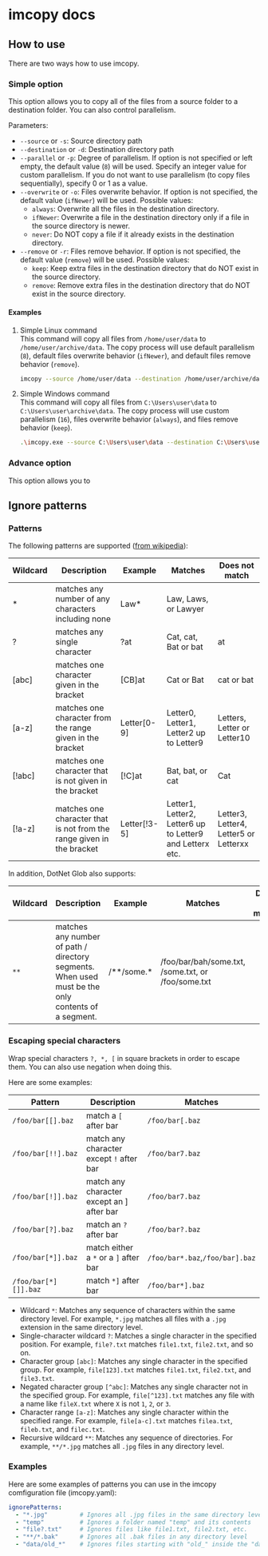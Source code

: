 # imcopy docs

## How to use

There are two ways how to use imcopy.

### Simple option

This option allows you to copy all of the files from a source folder to a destination folder. You can also control parallelism.

Parameters:

- `--source` or `-s`: Source directory path
- `--destination` or `-d`: Destination directory path
- `--parallel` or `-p`: Degree of parallelism. If option is not specified or left empty, the default value (`8`) will be used. Specify an integer value for custom parallelism. If you do not want to use parallelism (to copy files sequentially), specify 0 or 1 as a value.
- `--overwrite` or `-o`: Files overwrite behavior. If option is not specified, the default value (`ifNewer`) will be used. Possible values:
  - `always`: Overwrite all the files in the destination directory.
  - `ifNewer`: Overwrite a file in the destination directory only if a file in the source directory is newer.
  - `never`: Do NOT copy a file if it already exists in the destination directory.
- `--remove` or `-r`: Files remove behavior. If option is not specified, the default value (`remove`) will be used. Possible values:
  - `keep`: Keep extra files in the destination directory that do NOT exist in the source directory.
  - `remove`: Remove extra files in the destination directory that do NOT exist in the source directory.

#### Examples

1. Simple Linux command  
  This command will copy all files from `/home/user/data` to `/home/user/archive/data`. The copy process will use default parallelism (`8`), default files overwrite behavior (`ifNewer`), and default files remove behavior (`remove`).
  
    ```bash
    imcopy --source /home/user/data --destination /home/user/archive/data
    ```

2. Simple Windows command  
  This command will copy all files from `C:\Users\user\data` to `C:\Users\user\archive\data`. The copy process will use custom parallelism (`16`), files overwrite behavior (`always`), and files remove behavior (`keep`).
  
    ```bash
    .\imcopy.exe --source C:\Users\user\data --destination C:\Users\user\archive\data --parallel 16 --overwrite always --remove keep
    ```

### Advance option

This option allows you to 



## Ignore patterns

### Patterns

The following patterns are supported ([from wikipedia](https://en.wikipedia.org/wiki/Glob_(programming))):
> 
| Wildcard  | Description | Example | Matches | Does not match |
| --------  | ----------- | ------- | ------- | -------------- |
| \* |  matches any number of any characters including none	| Law\*| Law, Laws, or Lawyer	|
| ?	| matches any single character	| ?at	| Cat, cat, Bat or bat	| at |
| [abc] |	matches one character given in the bracket |	[CB]at |	Cat or Bat	| cat or bat |
| [a-z] |	matches one character from the range given in the bracket	| Letter[0-9]	| Letter0, Letter1, Letter2 up to Letter9	| Letters, Letter or Letter10 |
| [!abc] | matches one character that is not given in the bracket | [!C]at | Bat, bat, or cat | Cat |
| [!a-z] | matches one character that is not from the range given in the bracket | Letter[!3-5] | Letter1, Letter2, Letter6 up to Letter9 and Letterx etc. | Letter3, Letter4, Letter5 or Letterxx |

In addition, DotNet Glob also supports:

| Wildcard  | Description | Example | Matches | Does not match |
| --------  | ----------- | ------- | ------- | -------------- |
| `**` |  matches any number of path / directory segments. When used must be the only contents of a segment. | /\*\*/some.\* | /foo/bar/bah/some.txt, /some.txt, or /foo/some.txt	|


### Escaping special characters

Wrap special characters `?, *, [` in square brackets in order to escape them.
You can also use negation when doing this.

Here are some examples:

| Pattern  | Description | Matches |  
| --------  | ----------- | ------- | 
|`/foo/bar[[].baz` | match a `[` after bar | `/foo/bar[.baz` |
|`/foo/bar[!!].baz` | match any character except `!` after bar | `/foo/bar7.baz` |
|`/foo/bar[!]].baz` | match any character except an ] after bar | `/foo/bar7.baz` |
|`/foo/bar[?].baz` | match an `?` after bar | `/foo/bar?.baz` |
|`/foo/bar[*]].baz` | match either a `*` or a `]` after bar | `/foo/bar*.baz`,`/foo/bar].baz` |
|`/foo/bar[*][]].baz` | match `*]` after bar | `/foo/bar*].baz` |

- Wildcard `*`: Matches any sequence of characters within the same directory level. For example, `*.jpg` matches all files with a `.jpg` extension in the same directory level.
- Single-character wildcard `?`: Matches a single character in the specified position. For example, `file?.txt` matches `file1.txt`, `file2.txt`, and so on.
- Character group `[abc]`: Matches any single character in the specified group. For example, `file[123].txt` matches `file1.txt`, `file2.txt`, and `file3.txt`.
- Negated character group `[^abc]`: Matches any single character not in the specified group. For example, `file[^123].txt` matches any file with a name like `fileX.txt` where `X` is not `1`, `2`, or `3`.
- Character range `[a-z]`: Matches any single character within the specified range. For example, `file[a-c].txt` matches `filea.txt`, `fileb.txt`, and `filec.txt`.
- Recursive wildcard `**`: Matches any sequence of directories. For example, `**/*.jpg` matches all `.jpg` files in any directory level.

### Examples

Here are some examples of patterns you can use in the imcopy comfiguration file (imcopy.yaml):

```yaml
ignorePatterns:
  - "*.jpg"         # Ignores all .jpg files in the same directory level
  - "temp"          # Ignores a folder named "temp" and its contents
  - "file?.txt"     # Ignores files like file1.txt, file2.txt, etc.
  - "**/*.bak"      # Ignores all .bak files in any directory level
  - "data/old_*"    # Ignores files starting with "old_" inside the "data" folder
```
